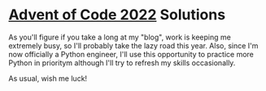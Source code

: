 # [Advent of Code 2022](https://adventofcode.com/2021) Solutions

As you'll figure if you take a long at my "blog", work is keeping me extremely busy,
so I'll probably take the lazy road this year. Also, since I'm now officially a Python
engineer, I'll use this opportunity to practice more Python in prioritym although I'll
try to refresh my skills occasionally.

As usual, wish me luck!